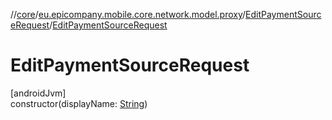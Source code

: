 //[core](../../../index.md)/[eu.epicompany.mobile.core.network.model.proxy](../index.md)/[EditPaymentSourceRequest](index.md)/[EditPaymentSourceRequest](-edit-payment-source-request.md)

# EditPaymentSourceRequest

[androidJvm]\
constructor(displayName: [String](https://kotlinlang.org/api/latest/jvm/stdlib/kotlin/-string/index.html))
